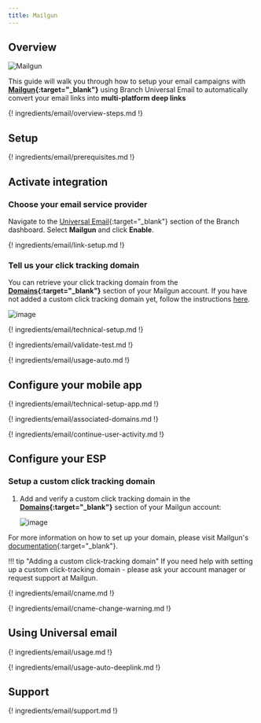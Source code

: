 ```yaml
---
title: Mailgun
---
```

## Overview

![Mailgun](/_assets/img/pages/email/mailgun/mailgun.png)

This guide will walk you through how to setup your email campaigns with **[Mailgun](https://www.mailgun.com/){:target="\_blank"}** using Branch Universal Email to automatically convert your email links into **multi-platform deep links**

{! ingredients/email/overview-steps.md !}

## Setup

{! ingredients/email/prerequisites.md !}

## Activate integration

### Choose your email service provider

Navigate to the [Universal Email](https://dashboard.branch.io/email){:target="\_blank"} section of the Branch dashboard. Select <notranslate>**Mailgun**</notranslate> and click <notranslate>**Enable**</notranslate>.

{! ingredients/email/link-setup.md !}

### Tell us your click tracking domain

You can retrieve your click tracking domain from the <notranslate>**[Domains](https://app.mailgun.com/app/domains){:target="\_blank"}**</notranslate> section of your Mailgun account. If you have not added a custom click tracking domain yet, follow the instructions [here](#setup-a-custom-click-tracking-domain).

![image](/_assets/img/pages/email/mailgun/setup-config.png)

{! ingredients/email/technical-setup.md !}

{! ingredients/email/validate-test.md !}

{! ingredients/email/usage-auto.md !}

## Configure your mobile app

{! ingredients/email/technical-setup-app.md !}

{! ingredients/email/associated-domains.md !}

{! ingredients/email/continue-user-activity.md !}

## Configure your ESP

### Setup a custom click tracking domain

1. Add and verify a custom click tracking domain in the <notranslate>**[Domains](https://app.mailgun.com/app/domains){:target="\_blank"}**</notranslate> section of your Mailgun account:

    ![image](/_assets/img/pages/email/mailgun/create-domain.png)

For more information on how to set up your domain, please visit Mailgun's [documentation](https://help.mailgun.com/hc/en-us/articles/202052074-How-do-I-verify-my-domain-){:target="\_blank"}.

!!! tip "Adding a custom click-tracking domain"
    If you need help with setting up a custom click-tracking domain - please ask your account manager or request support at Mailgun.

{! ingredients/email/cname.md !}

{! ingredients/email/cname-change-warning.md !}

## Using Universal email

{! ingredients/email/usage.md !}

{! ingredients/email/usage-auto-deeplink.md !}

## Support

{! ingredients/email/support.md !}
